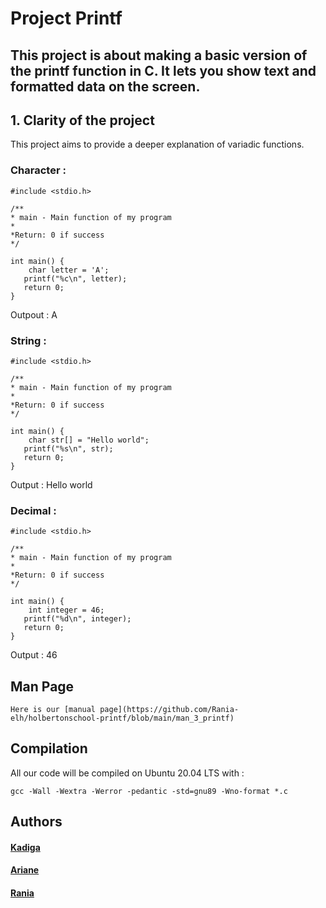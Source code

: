 # Project Printf

This project is about making a basic version of the printf function in C. It lets you show text and formatted data on the screen.
---

## 1. Clarity of the project

This project aims to provide a deeper explanation of variadic functions.

### Character :
```
#include <stdio.h>

/**
* main - Main function of my program
*
*Return: 0 if success
*/
 
int main() {
    char letter = 'A';    
   printf("%c\n", letter); 
   return 0;
}
```
Outpout :
A

### String : 
```
#include <stdio.h>

/**
* main - Main function of my program
*
*Return: 0 if success
*/
 
int main() {
    char str[] = "Hello world";    
   printf("%s\n", str); 
   return 0;
}
```
Output :
Hello world

### Decimal : 
```
#include <stdio.h>

/**
* main - Main function of my program
*
*Return: 0 if success
*/
 
int main() {
    int integer = 46;    
   printf("%d\n", integer); 
   return 0;
}
```
Output : 
46

## Man Page
```
Here is our [manual page](https://github.com/Rania-elh/holbertonschool-printf/blob/main/man_3_printf)
```
## Compilation
All our code will be compiled on Ubuntu 20.04 LTS with :
```
gcc -Wall -Wextra -Werror -pedantic -std=gnu89 -Wno-format *.c
```
## Authors
#### [Kadiga](https://github.com/Kadiga6)
#### [Ariane](https://github.com/a-ian3)
#### [Rania](https://github.com/Rania-elh)
